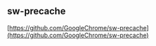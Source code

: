 <!-- .slide: data-background="url(images/slides/serviceworker/serviceworker_l.svg) white no-repeat center" data-background-size="contain"-->

## sw-precache
[https://github.com/GoogleChrome/sw-precache](https://github.com/GoogleChrome/sw-precache)